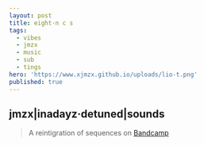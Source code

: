 ```yaml
---
layout: post
title: eight·n c s
tags:
  - vibes
  - jmzx
  - music
  - sub
  - tings
hero: 'https://www.xjmzx.github.io/uploads/lio-t.png'
published: true
---
```

## jmzx|inadayz·detuned|sounds
>A reintigration of sequences on [Bandcamp](https://www.natural-conscious-states.bandcamp.com/releases)
